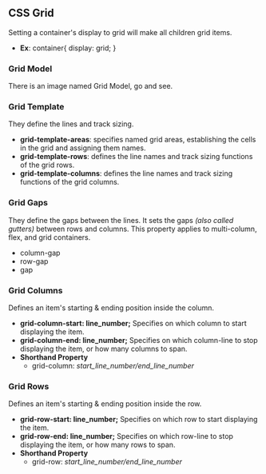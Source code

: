 ## CSS Grid
Setting a container's display to grid will make all children grid items.
- **Ex**: container{ display: grid; }

### Grid Model
There is an image named Grid Model, go and see.

### Grid Template
They define the lines and track sizing.
- **grid-template-areas**: specifies named grid areas, establishing the cells in the grid and assigning them names.
- **grid-template-rows**: defines the line names and track sizing functions of the grid rows.
- **grid-template-columns**: defines the line names and track sizing functions of the grid columns.

### Grid Gaps
They define the gaps between the lines. It sets the gaps *(also called gutters)* between rows and columns. This property applies to multi-column, flex, and grid containers.
- column-gap
- row-gap
- gap

### Grid Columns
Defines an item's starting & ending position inside the column.
- **grid-column-start: line_number;** Specifies on which column to start displaying the item.
- **grid-column-end: line_number;** Specifies on which column-line to stop displaying the item, or how many columns to span.
- **Shorthand Property**
    - grid-column: *start_line_number/end_line_number*

### Grid Rows
Defines an item's starting & ending position inside the row.
- **grid-row-start: line_number;** Specifies on which row to start displaying the item.
- **grid-row-end: line_number;** Specifies on which row-line to stop displaying the item, or how many rows to span.
- **Shorthand Property**
    - grid-row: *start_line_number/end_line_number*

